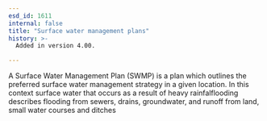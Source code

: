 ```yaml
---
esd_id: 1611
internal: false
title: "Surface water management plans"
history: >-
  Added in version 4.00.

---
```


A Surface Water Management Plan (SWMP) is a plan which outlines the preferred surface water management strategy in a given location. In this context surface water that occurs as a result of heavy rainfalflooding describes flooding from sewers, drains, groundwater, and runoff from land, small water courses and ditches 

